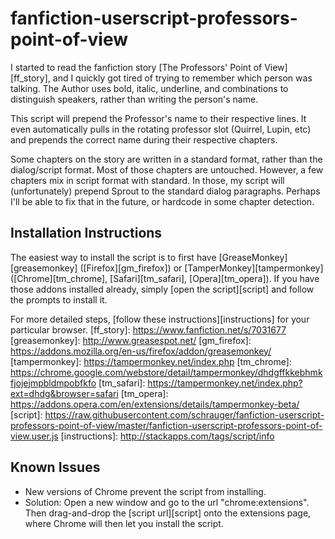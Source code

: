 # fanfiction-userscript-professors-point-of-view

I started to read the fanfiction story [The Professors' Point of View][ff_story], and I quickly got tired of trying to remember which person was talking. The Author uses bold, italic, underline, and combinations to distinguish speakers, rather than writing the person's name.

This script will prepend the Professor's name to their respective lines. It even automatically pulls in the rotating professor slot (Quirrel, Lupin, etc) and prepends the correct name during their respective chapters.

Some chapters on the story are written in a standard format, rather than the dialog/script format. Most of those chapters are untouched. However, a few chapters mix in script format with standard. In those, my script will (unfortunately) prepend Sprout to the standard dialog paragraphs. Perhaps I'll be able to fix that in the future, or hardcode in some chapter detection.

## Installation Instructions
The easiest way to install the script is to first have [GreaseMonkey][greasemonkey] ([Firefox][gm_firefox]) or [TamperMonkey][tampermonkey] ([Chrome][tm_chrome], [Safari][tm_safari], [Opera][tm_opera]). If you have those addons installed already, simply [open the script][script] and follow the prompts to install it.

For more detailed steps, [follow these instructions][instructions] for your particular browser.
[ff_story]: https://www.fanfiction.net/s/7031677
[greasemonkey]: http://www.greasespot.net/
[gm_firefox]: https://addons.mozilla.org/en-us/firefox/addon/greasemonkey/
[tampermonkey]: https://tampermonkey.net/index.php
[tm_chrome]: https://chrome.google.com/webstore/detail/tampermonkey/dhdgffkkebhmkfjojejmpbldmpobfkfo
[tm_safari]: https://tampermonkey.net/index.php?ext=dhdg&browser=safari
[tm_opera]: https://addons.opera.com/en/extensions/details/tampermonkey-beta/
[script]: https://raw.githubusercontent.com/schrauger/fanfiction-userscript-professors-point-of-view/master/fanfiction-userscript-professors-point-of-view.user.js
[instructions]: http://stackapps.com/tags/script/info

## Known Issues
* New versions of Chrome prevent the script from installing.
 * Solution: Open a new window and go to the url "chrome:extensions". Then drag-and-drop the [script url][script] onto the extensions page, where Chrome will then let you install the script.
